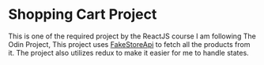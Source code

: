 # Shopping Cart Project

This is one of the required project by the ReactJS course I am following The Odin Project,
This project uses [FakeStoreApi](https://fakestoreapi.com/) to fetch all the products from it.
The project also utilizes redux to make it easier for me to handle states.
